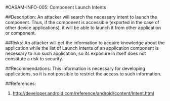 
#OASAM-INFO-005: Component Launch Intents

##Description:
An attacker will search the necessary intent to launch the component. Thus, if the component is accessible (exported in the case of other device applications), it will be able to launch it from other application or component.

##Risks:
An attacker will get the information to acquire knowledge about the application while the list of Launch Intents of an application component is necessary to run such application, so its exposure in itself does not constitute a risk to security.

##Recommendations:
This information is necessary for developing applications, so it is not possible to restrict the access to such information.

##References:
1. http://developer.android.com/reference/android/content/Intent.html
